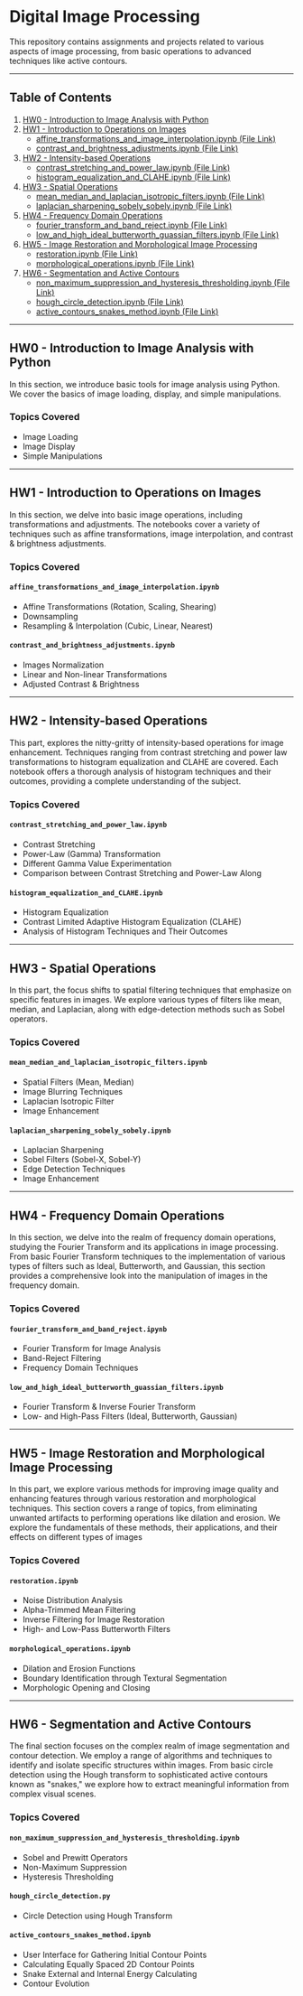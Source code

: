 # Digital Image Processing

This repository contains assignments and projects related to various aspects of image processing, from basic operations to advanced techniques like active contours.

---

## Table of Contents

1. [HW0 - Introduction to Image Analysis with Python](#hw0)
2. [HW1 - Introduction to Operations on Images](#hw1)
    - [affine_transformations_and_image_interpolation.ipynb (File Link)](<HW1 - Introduction to Operations on Images/affine_transformations_and_image_interpolation.ipynb>)
    - [contrast_and_brightness_adjustments.ipynb (File Link)](<HW1 - Introduction to Operations on Images/contrast_and_brightness_adjustments.ipynb>)
3. [HW2 - Intensity-based Operations](#hw2)
    - [contrast_stretching_and_power_law.ipynb (File Link)](<HW2 - Intensity-based Operations/contrast_stretching_and_power_law.ipynb>)
    - [histogram_equalization_and_CLAHE.ipynb (File Link)](<HW2 - Intensity-based Operations/histogram_equalization_and_CLAHE.ipynb>)
4. [HW3 - Spatial Operations](#hw3)
    - [mean_median_and_laplacian_isotropic_filters.ipynb (File Link)](<HW3 - Spatial Operations/mean_median_and_laplacian_isotropic_filters.ipynb>)
    - [laplacian_sharpening_sobely_sobely.ipynb (File Link)](<HW3 - Spatial Operations/laplacian_sharpening_sobely_sobely.ipynb>)
5. [HW4 - Frequency Domain Operations](#hw4)
    - [fourier_transform_and_band_reject.ipynb (File Link)](<HW4 - Frequency Domain Operations/fourier_transform_and_band_reject.ipynb>)
    - [low_and_high_ideal_butterworth_guassian_filters.ipynb (File Link)](<HW4 - Frequency Domain Operations/low_and_high_ideal_butterworth_guassian_filters.ipynb>)
6. [HW5 - Image Restoration and Morphological Image Processing](#hw5)
    - [restoration.ipynb (File Link)](<HW5 - Image Restoration and Morphological Image Processing/restoration.ipynb>)
    - [morphological_operations.ipynb (File Link)](<HW5 - Image Restoration and Morphological Image Processing/morphological_operations.ipynb>)
7. [HW6 - Segmentation and Active Contours](#hw6)
    - [non_maximum_suppression_and_hysteresis_thresholding.ipynb (File Link)](<HW6 - Segmentation and Active Contours/non_maximum_suppression_and_hysteresis_thresholding.ipynb>)
    - [hough_circle_detection.ipynb (File Link)](<HW6 - Segmentation and Active Contours/hough_circle_detection.ipynb>)
    - [active_contours_snakes_method.ipynb (File Link)](<HW6 - Segmentation and Active Contours/active_contours_snakes_method.ipynb>)

---

## HW0 - Introduction to Image Analysis with Python <a name="hw0"></a>

In this section, we introduce basic tools for image analysis using Python. We cover the basics of image loading, display, and simple manipulations.

### Topics Covered
- Image Loading
- Image Display
- Simple Manipulations

---

## HW1 - Introduction to Operations on Images <a name="hw1"></a>

In this section, we delve into basic image operations, including transformations and adjustments. The notebooks cover a variety of techniques such as affine transformations, image interpolation, and contrast & brightness adjustments.

### Topics Covered

#### `affine_transformations_and_image_interpolation.ipynb`
- Affine Transformations (Rotation, Scaling, Shearing)
- Downsampling
- Resampling & Interpolation (Cubic, Linear, Nearest)

#### `contrast_and_brightness_adjustments.ipynb`
- Images Normalization
- Linear and Non-linear Transformations
- Adjusted Contrast & Brightness

---

## HW2 - Intensity-based Operations <a name="hw2"></a>

This part, explores the nitty-gritty of intensity-based operations for image enhancement. Techniques ranging from contrast stretching and power law transformations to histogram equalization and CLAHE are covered. Each notebook offers a thorough analysis of histogram techniques and their outcomes, providing a complete understanding of the subject.

### Topics Covered

#### `contrast_stretching_and_power_law.ipynb`
- Contrast Stretching
- Power-Law (Gamma) Transformation
- Different Gamma Value Experimentation
- Comparison between Contrast Stretching and Power-Law Along 

#### `histogram_equalization_and_CLAHE.ipynb`
- Histogram Equalization
- Contrast Limited Adaptive Histogram Equalization (CLAHE)
- Analysis of Histogram Techniques and Their Outcomes

---

## HW3 - Spatial Operations <a name="hw3"></a>

In this part, the focus shifts to spatial filtering techniques that emphasize on specific features in images. We explore various types of filters like mean, median, and Laplacian, along with edge-detection methods such as Sobel operators.

### Topics Covered

#### `mean_median_and_laplacian_isotropic_filters.ipynb`
- Spatial Filters (Mean, Median)
- Image Blurring Techniques
- Laplacian Isotropic Filter
- Image Enhancement

#### `laplacian_sharpening_sobely_sobely.ipynb`
- Laplacian Sharpening
- Sobel Filters (Sobel-X, Sobel-Y)
- Edge Detection Techniques
- Image Enhancement

---

## HW4 - Frequency Domain Operations <a name="hw4"></a>

In this section, we delve into the realm of frequency domain operations, studying the Fourier Transform and its applications in image processing. From basic Fourier Transform techniques to the implementation of various types of filters such as Ideal, Butterworth, and Gaussian, this section provides a comprehensive look into the manipulation of images in the frequency domain.

### Topics Covered

#### `fourier_transform_and_band_reject.ipynb`
- Fourier Transform for Image Analysis
- Band-Reject Filtering
- Frequency Domain Techniques

#### `low_and_high_ideal_butterworth_guassian_filters.ipynb`
- Fourier Transform & Inverse Fourier Transform
- Low- and High-Pass Filters (Ideal, Butterworth, Gaussian)

---

## HW5 - Image Restoration and Morphological Image Processing <a name="hw5"></a>

In this part, we explore various methods for improving image quality and enhancing features through various restoration and morphological techniques. This section covers a range of topics, from eliminating unwanted artifacts to performing operations like dilation and erosion. We explore the fundamentals of these methods, their applications, and their effects on different types of images

### Topics Covered

#### `restoration.ipynb`
- Noise Distribution Analysis
- Alpha-Trimmed Mean Filtering
- Inverse Filtering for Image Restoration
- High- and Low-Pass Butterworth Filters

#### `morphological_operations.ipynb`
- Dilation and Erosion Functions
- Boundary Identification through Textural Segmentation
- Morphologic Opening and Closing
---

## HW6 - Segmentation and Active Contours <a name="hw6"></a>

The final section focuses on the complex realm of image segmentation and contour detection. We employ a range of algorithms and techniques to identify and isolate specific structures within images. From basic circle detection using the Hough transform to sophisticated active contours known as "snakes," we explore how to extract meaningful information from complex visual scenes.

### Topics Covered

#### `non_maximum_suppression_and_hysteresis_thresholding.ipynb`
- Sobel and Prewitt Operators
- Non-Maximum Suppression
- Hysteresis Thresholding

#### `hough_circle_detection.py`
- Circle Detection using Hough Transform

#### `active_contours_snakes_method.ipynb`
- User Interface for Gathering Initial Contour Points
- Calculating Equally Spaced 2D Contour Points
- Snake External and Internal Energy Calculating
- Contour Evolution

